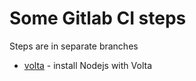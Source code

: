 # Some Gitlab CI steps
Steps are in separate branches
- [volta](../volta/README.md) - install Nodejs with Volta
